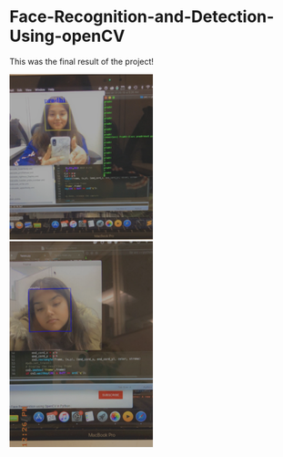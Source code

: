 # Face-Recognition-and-Detection-Using-openCV
This was the final result of the project!


<img src="pradhi.png" width=50% height=50%>

<img src="pradhi2.png" width=50% height=50%>
